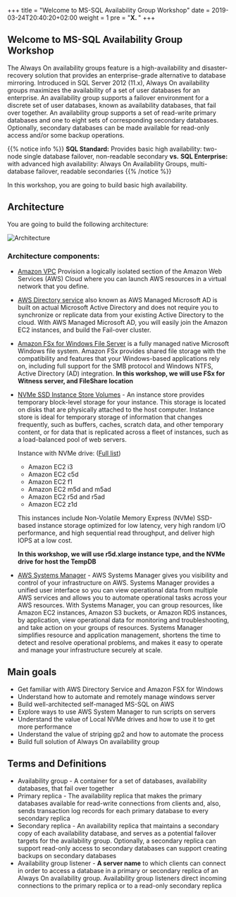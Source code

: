 +++
title = "Welcome to MS-SQL Availability Group Workshop"
date = 2019-03-24T20:40:20+02:00
weight = 1
pre = "<b>X. </b>"
+++

## Welcome to MS-SQL Availability Group Workshop

The Always On availability groups feature is a high-availability and disaster-recovery solution that provides an enterprise-grade alternative to database mirroring. Introduced in SQL Server 2012 (11.x), Always On availability groups maximizes the availability of a set of user databases for an enterprise. An availability group supports a failover environment for a discrete set of user databases, known as availability databases, that fail over together. An availability group supports a set of read-write primary databases and one to eight sets of corresponding secondary databases. Optionally, secondary databases can be made available for read-only access and/or some backup operations.

{{% notice info %}}
**SQL Standard:** Provides basic high availability: two-node single database failover, non-readable secondary **vs.**
**SQL Enterprise:** with advanced high availability: Always On Availability Groups, multi-database failover, readable secondaries
{{% /notice %}}

In this workshop, you are going to build basic high availability.
 
## Architecture

You are going to build the following architecture:

![Architecture](/img/Architecture/mssql-draw-workshop-Page-1.png?classes=border,shadow)

### Architecture components:

+ [Amazon VPC](https://aws.amazon.com/vpc/) Provision a logically isolated section of the Amazon Web Services (AWS) Cloud where you can launch AWS resources in a virtual network that you define.

+ [AWS Directory service](https://aws.amazon.com/directoryservice/) also known as AWS Managed Microsoft AD is built on actual Microsoft Active Directory and does not require you to synchronize or replicate data from your existing Active Directory to the cloud. With AWS Managed Microsoft AD, you will easily join the Amazon EC2 instances, and build the Fail-over cluster.

+ [Amazon FSx for Windows File Server](https://aws.amazon.com/fsx/windows/) is a fully managed native Microsoft Windows file system. Amazon FSx provides shared file storage with the compatibility and features that your Windows-based applications rely on, including full support for the SMB protocol and Windows NTFS, Active Directory (AD) integration. **In this workshop, we will use FSx for Witness server, and FileShare location**

+ [NVMe SSD Instance Store Volumes](https://docs.aws.amazon.com/AWSEC2/latest/UserGuide/ssd-instance-store.html) - An instance store provides temporary block-level storage for your instance. This storage is located on disks that are physically attached to the host computer. Instance store is ideal for temporary storage of information that changes frequently, such as buffers, caches, scratch data, and other temporary content, or for data that is replicated across a fleet of instances, such as a load-balanced pool of web servers.

    Instance with NVMe drive: ([Full list](https://docs.aws.amazon.com/AWSEC2/latest/UserGuide/InstanceStorage.html))

    - Amazon EC2 i3
    - Amazon EC2 c5d
    - Amazon EC2 f1
    - Amazon EC2 m5d and m5ad
    - Amazon EC2 r5d and r5ad
    - Amazon EC2 z1d
    
    This instances include Non-Volatile Memory Express (NVMe) SSD-based instance storage optimized for low latency, very high random I/O performance, and high sequential read throughput, and deliver high IOPS at a low cost. 
    
    **In this workshop, we will use r5d.xlarge instance type, and the NVMe drive for host the TempDB**

+ [AWS Systems Manager](https://aws.amazon.com/systems-manager/) - AWS Systems Manager gives you visibility and control of your infrastructure on AWS. Systems Manager provides a unified user interface so you can view operational data from multiple AWS services and allows you to automate operational tasks across your AWS resources. With Systems Manager, you can group resources, like Amazon EC2 instances, Amazon S3 buckets, or Amazon RDS instances, by application, view operational data for monitoring and troubleshooting, and take action on your groups of resources. Systems Manager simplifies resource and application management, shortens the time to detect and resolve operational problems, and makes it easy to operate and manage your infrastructure securely at scale.

## Main goals

- Get familiar with AWS Directory Service and Amazon FSX for Windows
- Understand how to automate and remotely manage windows server
- Build well-architected self-managed MS-SQL on AWS
- Explore ways to use AWS System Manager to run scripts on servers
- Understand the value of Local NVMe drives and how to use it to get more performance
- Understand the value of striping gp2 and how to automate the process
- Build full solution of Always On availability group 


## Terms and Definitions

- Availability group - A container for a set of databases, availability databases, that fail over together
- Primary replica - The availability replica that makes the primary databases available for read-write connections from clients and, also, sends transaction log records for each primary database to every secondary replica
- Secondary replica - An availability replica that maintains a secondary copy of each availability database, and serves as a potential failover targets for the availability group. Optionally, a secondary replica can support read-only access to secondary databases can support creating backups on secondary databases
- Availability group listener - **A server name** to which clients can connect in order to access a database in a primary or secondary replica of an Always On availability group. Availability group listeners direct incoming connections to the primary replica or to a read-only secondary replica
